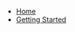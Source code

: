 - [Home](/ "Momentum - State Management for Flutter")
- [Getting Started](getting-started.md "Setup your project to work with momentum")
